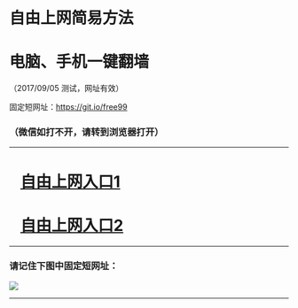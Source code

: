 ﻿# 自由上网简易方法

# 电脑、手机一键翻墙

（2017/09/05 测试，网址有效）

固定短网址：https://git.io/free99

### （微信如打不开，请转到浏览器打开）


***





# &nbsp;&nbsp; <a href="http://ft1934712570.fwq-tz1001.xyz/fwqtz01.html?t=09050018918 " target="_blank">自由上网入口1</a>
# &nbsp;&nbsp; <a href="http://ft1233020463.fwq-tz1002.xyz/fwqtz02.html?t=09050011433 " target="_blank">自由上网入口2</a>
***

### 请记住下图中固定短网址：

<img src="https://s3-us-west-2.amazonaws.com/fwq-1001/yjfq-20170905okok.png" /> 


***

